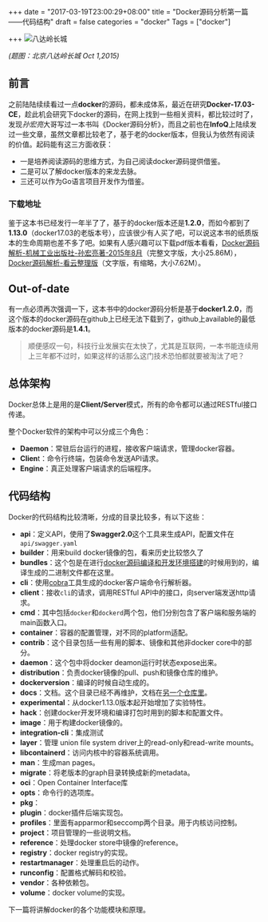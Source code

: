 +++
date = "2017-03-19T23:00:29+08:00"
title = "Docker源码分析第一篇——代码结构"
draft = false
categories = "docker"
Tags = ["docker"]

+++
![八达岭长城](https://res.cloudinary.com/jimmysong/image/upload/images/20151001042.jpg)

*(题图：北京八达岭长城  Oct 1,2015)*

## 前言

之前陆陆续续看过一点**docker**的源码，都未成体系，最近在研究**Docker-17.03-CE**，趁此机会研究下docker的源码，在网上找到一些相关资料，都比较过时了，发现*孙宏亮*大哥写过一本书叫《Docker源码分析》，而且之前也在**InfoQ**上陆续发过一些文章，虽然文章都比较老了，基于老的docker版本，但我认为依然有阅读的价值。起码能有这三方面收获：

- 一是培养阅读源码的思维方式，为自己阅读docker源码提供借鉴。
- 二是可以了解docker版本的来龙去脉。
- 三还可以作为Go语言项目开发作为借鉴。

### 下载地址

鉴于这本书已经发行一年半了了，基于的docker版本还是**1.2.0**，而如今都到了**1.13.0**（docker17.03的老版本号），应该很少有人买了吧，可以说这本书的纸质版本的生命周期也差不多了吧。如果有人感兴趣可以下载pdf版本看看，[Docker源码解析-机械工业出版社-孙宏亮著-2015年8月](https://res.cloudinary.com/jimmysong/image/upload/images/Docker%E6%BA%90%E7%A0%81%E5%88%86%E6%9E%90-%E5%AD%99%E5%AE%8F%E4%BA%AE%E8%91%97.pdf)（完整文字版，大小25.86M），[Docker源码解析-看云整理版](https://res.cloudinary.com/jimmysong/image/upload/images/Docker%E6%BA%90%E7%A0%81%E5%88%86%E6%9E%90-%E5%AD%99%E5%AE%8F%E4%BA%AE-%E7%9C%8B%E4%BA%91%E7%89%88.pdf)（文字版，有缩略，大小7.62M）。

## Out-of-date

有一点必须再次强调一下，这本书中的docker源码分析是基于**docker1.2.0**，而这个版本的docker源码在github上已经无法下载到了，github上available的最低版本的docker源码是**1.4.1**。

> 顺便感叹一句，科技行业发展实在太快了，尤其是互联网，一本书能连续用上三年都不过时，如果这样的话那么这门技术恐怕都就要被淘汰了吧？

## 总体架构

Docker总体上是用的是**Client/Server**模式，所有的命令都可以通过RESTful接口传递。

整个Docker软件的架构中可以分成三个角色：

- **Daemon**：常驻后台运行的进程，接收客户端请求，管理docker容器。
- **Clien**t：命令行终端，包装命令发送API请求。
- **Engine**：真正处理客户端请求的后端程序。

## 代码结构

Docker的代码结构比较清晰，分成的目录比较多，有以下这些：

- **api**：定义API，使用了**Swagger2.0**这个工具来生成API，配置文件在`api/swagger.yaml`
- **builder**：用来build docker镜像的包，看来历史比较悠久了
- **bundles**：这个包是在进行[docker源码编译和开发环境搭建](https://jimmysong.io/blogs/docker-dev-env/)的时候用到的，编译生成的二进制文件都在这里。
- **cli**：使用[cobra](http://www.github.com/spf13/cobra)工具生成的docker客户端命令行解析器。
- **client**：接收`cli`的请求，调用RESTful API中的接口，向server端发送http请求。
- **cmd**：其中包括`docker`和`dockerd`两个包，他们分别包含了客户端和服务端的main函数入口。
- **container**：容器的配置管理，对不同的platform适配。
- **contrib**：这个目录包括一些有用的脚本、镜像和其他非docker core中的部分。
- **daemon**：这个包中将docker deamon运行时状态expose出来。
- **distribution**：负责docker镜像的pull、push和镜像仓库的维护。
- **dockerversion**：编译的时候自动生成的。
- **docs**：文档。这个目录已经不再维护，文档在[另一个仓库里](https://github.com/docker/docker.github.io/)。
- **experimental**：从docker1.13.0版本起开始增加了实验特性。
- **hack**：创建docker开发环境和编译打包时用到的脚本和配置文件。
- **image**：用于构建docker镜像的。
- **integration-cli**：集成测试
- **layer**：管理 union file system driver上的read-only和read-write mounts。
- **libcontainerd**：访问内核中的容器系统调用。
- **man**：生成man pages。
- **migrate**：将老版本的graph目录转换成新的metadata。
- **oci**：Open Container Interface库
- **opts**：命令行的选项库。
- **pkg**：
- **plugin**：docker插件后端实现包。
- **profiles**：里面有apparmor和seccomp两个目录。用于内核访问控制。
- **project**：项目管理的一些说明文档。
- **reference**：处理docker store中镜像的reference。
- **registry**：docker registry的实现。
- **restartmanager**：处理重启后的动作。
- **runconfig**：配置格式解码和校验。
- **vendor**：各种依赖包。
- **volume**：docker volume的实现。

下一篇将讲解docker的各个功能模块和原理。
